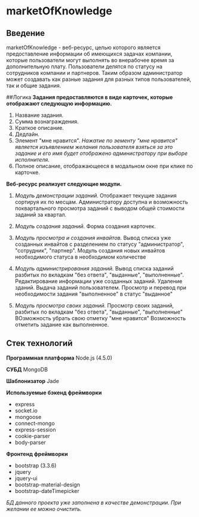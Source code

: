 # marketOfKnowledge
## Введение
marketOfKnowledge - веб-ресурс, целью которого является предоставление информации об имеющихся задачах компании, которые пользователи могут выполнять во внерабочее время за дополнительную плату.
Пользователи делятся по статусу на сотрудников компании и партнеров. Таким образом администратор может создавать как разные задания для разных типов пользователей, так и общие задания.

##Логика
**Задания предоставляются в виде карточек, которые отображают следующую информацию.**
1. Название задания.
2. Сумма вознаграждения.
3. Краткое описание.
4. Дедлайн.
5. Элемент "мне нравится". *Нажатие по эементу "мне нравится" является изъявлением желания пользователя взяться за это задание и его имя будет отображено администратору при выборе исполнителя.*
6. Полное описание, отображающееся в модальном окне при клике по карточке.

**Веб-ресурс реализует следующие модули.**

1. *Модуль демонстрации заданий.*
Отображает текущие задания сортируя их по месцам. Администратору доступна и возможность поквартального просмотра заданий с выводом общей стоимости заданий за квартал.

2. *Модуль создания заданий.*
Форма создания карточек.

3. *Модуль просмотра и создания инвайтов.*
Вывод списка уже созданных инвайтов с разделением по статусу "администратор", "сотрудник", "партнер".
Модуль создания новых инвайтов необходимого статуса в необходимом количестве

5. *Модуль администрирования заданий.*
Вывод списка заданий разбитых по вкладкам "без ответа", "выданные", "выполненные".
Редактирование информации уже созданных заданий.
Удаление зданий.
Выдача заданий пользователем.
Просмотр и перевод при необходимости задания "выполненное" в статус "выданное"

6. *Модуль просмотра своих заданий.*
Просмотр своих заданий, разбитых по вкладкам "без ответа", "выданные", "выполненные"
ВОзможность убрать свою отметку "мне нравится"
Возможность отметить задание как выполненное.

## Стек технологий

**Программная платформа**
Node.js (4.5.0)

**СУБД**
MongoDB

**Шаблонизатор**
Jade

**Используемые бэкенд фреймворки**
- express
- socket.io
- mongoose
- connect-mongo
- express-session
- cookie-parser
- body-parser

**Фронтенд фреймворки**
- bootstrap (3.3.6)
- jquery
- jquery-ui
- bootstrap-material-design
- bootstrap-dateTimepicker

*БД данного проекта уже заполнена в качестве демонстрации. При желании ее можно очистить.*
